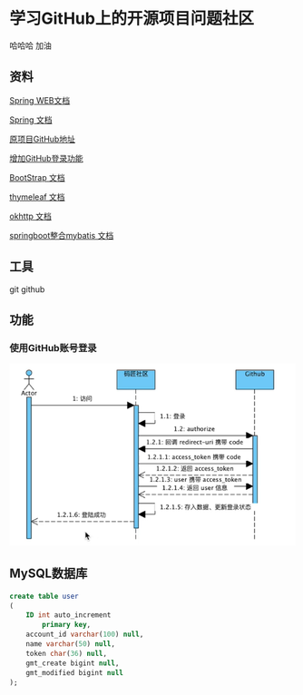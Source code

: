 # 学习GitHub上的开源项目问题社区
哈哈哈 加油

## 资料
[Spring WEB文档](https://spring.io/guides/gs/serving-web-content/)

[Spring 文档](https://spring.io/guides)

[原项目GitHub地址](https://github.com/codedrinker/community)

[增加GitHub登录功能](https://docs.github.com/en/developers/apps/building-oauth-apps)

[BootStrap 文档](https://v3.bootcss.com/getting-started/)

[thymeleaf 文档](https://www.thymeleaf.org/index.html)

[okhttp 文档](https://square.github.io/okhttp/)

[springboot整合mybatis 文档](https://mybatis.org/spring-boot-starter/mybatis-spring-boot-autoconfigure/)

## 工具
git
github

## 功能
### 使用GitHub账号登录
![img.png](img.png)

## MySQL数据库
```sql
create table user
(
	ID int auto_increment
		primary key,
	account_id varchar(100) null,
	name varchar(50) null,
	token char(36) null,
	gmt_create bigint null,
	gmt_modified bigint null
);
```